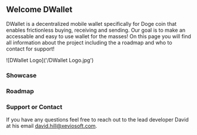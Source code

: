 ## Welcome DWallet

DWallet is a decentralized mobile wallet specifically for Doge coin that enables frictionless buying, receiving and sending. Our goal is to make an accessable and easy to use wallet for the masses! On this page you will find all information about the project including the a roadmap and who to contact for support!

![DWallet Logo]('/DWallet Logo.jpg')


### Showcase


### Roadmap



### Support or Contact
If you have any questions feel free to reach out to the lead developer David at his email david.hill@xeviosoft.com.
